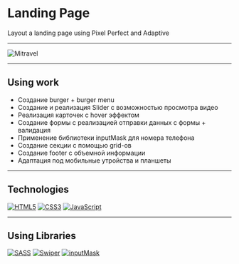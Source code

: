 # Landing Page
Layout a landing page using Pixel Perfect and Adaptive

<hr>

![Mitravel](https://github.com/ITmTm/project_mitravel/assets/98873757/036f427b-ee0e-4f2e-88df-70df11bcac43)


<hr>

## Using work
* Создание burger + burger menu
* Создание и реализация Slider с возможностью просмотра видео
* Реализация карточек с hover эффектом
* Создание формы с реализацией отправки данных с формы + валидация
* Применение библиотеки inputMask для номера телефона
* Создание секции с помощью grid-ов
* Создание footer с объемной информации
* Адаптация под мобильные утройства и планшеты


<hr>

## Technologies
[![HTML5](https://img.shields.io/badge/HTML5-e84141?style=for-the-badge&logo=CSS3)](https://html.spec.whatwg.org/multipage/)
[![CSS3](https://img.shields.io/badge/CSS3-c04beb?style=for-the-badge&logo=CSS3)](https://redux.js.org)
[![JavaScript](https://img.shields.io/badge/JavaScript-green?style=for-the-badge&logo=JavaScript)](https://tc39.es/ecma262/)

<hr>

## Using Libraries
[![SASS](https://img.shields.io/badge/SCSS-%233e4659?logo=SASS&label=SASS)](https://sass-lang.com/)
[![Swiper](https://img.shields.io/badge/Swiper-3d124d?logo=Swiper)](https://swiperjs.com/)
[![inputMask](https://img.shields.io/badge/Inputmask-yellow?logo=Inputmask)](https://robinherbots.github.io/Inputmask/)

